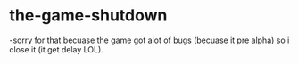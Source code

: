 # the-game-shutdown
 -sorry for that becuase the game got alot of bugs (becuase it pre alpha) so i close it (it get delay LOL).
